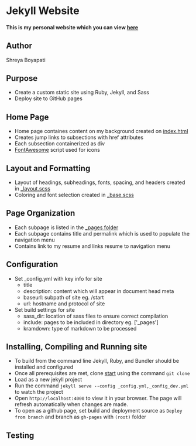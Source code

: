 Jekyll Website
=======================
#### This is my personal website which you can view [here](https://shreya-boyapati.github.io/start/)

Author
---
Shreya Boyapati

Purpose
---
- Create a custom static site using Ruby, Jekyll, and Sass
- Deploy site to GitHub pages

Home Page
---
- Home page containes content on my background created on [index.html](https://github.com/Shreya-Boyapati/start/blob/gh-pages/index.html)
- Creates jump links to subsections with href attributes
- Each subsection containerized as div
- [FontAwesome](https://fontawesome.com/start) script used for icons

Layout and Formatting
---
- Layout of headings, subheadings, fonts, spacing, and headers created in [_layout.scss](https://github.com/Shreya-Boyapati/start/blob/gh-pages/_sass/_layout.scss)
- Coloring and font selection created in [_base.scss](https://github.com/Shreya-Boyapati/start/blob/gh-pages/_sass/_base.scss)

Page Organization
---
- Each subpage is listed in the [_pages folder](https://github.com/Shreya-Boyapati/start/tree/gh-pages/_pages)
- Each subpage contains title and permalink which is used to populate the navigation menu
- Contains link to my resume and links resume to navigation menu

Configuration
---
- Set _config.yml with key info for site
  - title
  - description: content which will appear in document head meta
  - baseurl: subpath of site eg. /start
  - url: hostname and protocol of site
- Set build settings for site
  - sass_dir: location of sass files to ensure correct compilation
  - include: pages to be included in directory eg. ['_pages']
  - kramdown: type of markdown to be processed

Installing, Compiling and Running site 
---
- To build from the command line Jekyll, Ruby, and Bundler should be installed and configured
- Once all prerequisites are met, clone [start](https://github.com/Shreya-Boyapati/start) using the command ```git clone```
- Load as a new jekyll project
- Run the command ```jekyll serve --config _config.yml,_config_dev.yml``` to watch the project
- Open ```http://localhost:4000``` to view it in your browser. The page will refresh automatically when changes are made.
- To open as a github page, set build and deployment source as ```Deploy from branch``` and branch as ```gh-pages``` with ```(root)``` folder

Testing
---
